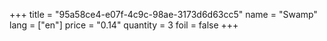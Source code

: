 +++
title = "95a58ce4-e07f-4c9c-98ae-3173d6d63cc5"
name = "Swamp"
lang = ["en"]
price = "0.14"
quantity = 3
foil = false
+++
